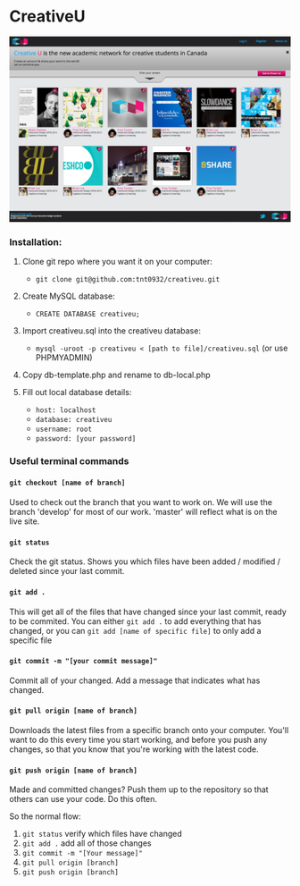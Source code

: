 CreativeU
=========

![CreativeU Image 1](/github/cu1.png)

### Installation:

1. Clone git repo where you want it on your computer:
    * `git clone git@github.com:tnt0932/creativeu.git`

2. Create MySQL database:
    * `CREATE DATABASE creativeu;`

3. Import creativeu.sql into the creativeu database:
    * `mysql -uroot -p creativeu < [path to file]/creativeu.sql` (or use PHPMYADMIN)

4. Copy db-template.php and rename to db-local.php

5. Fill out local database details:
    * `host: localhost`
    * `database: creativeu`
    * `username: root`
    * `password: [your password]`
    
### Useful terminal commands

#### `git checkout [name of branch]`
Used to check out the branch that you want to work on. We will use the branch 'develop' for most of our work. 'master' will reflect what is on the live site.

#### `git status`
Check the git status. Shows you which files have been added / modified / deleted since your last commit.

#### `git add .`
This will get all of the files that have changed since your last commit, ready to be commited. 
You can either `git add .` to add everything that has changed,
or you can `git add [name of specific file]` to only add a specific file

#### `git commit -m "[your commit message]"`
Commit all of your changed. Add a message that indicates what has changed.

#### `git pull origin [name of branch]`
Downloads the latest files from a specific branch onto your computer. You'll want to do this every time you start working, and before you push any changes, so that you know that you're working with the latest code.

#### `git push origin [name of branch]`
Made and committed changes? Push them up to the repository so that others can use your code. Do this often.

So the normal flow:

1. `git status` verify which files have changed
2. `git add .` add all of those changes
3. `git commit -m "[Your message]"`
4. `git pull origin [branch]`
5. `git push origin [branch]`
